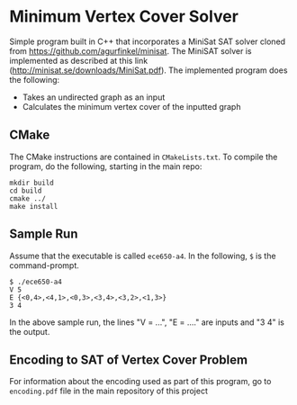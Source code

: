 # Minimum Vertex Cover Solver

Simple program built in C++ that incorporates a MiniSat SAT solver cloned from https://github.com/agurfinkel/minisat. The MiniSAT solver is implemented as described at this link (http://minisat.se/downloads/MiniSat.pdf). The implemented program does the following:
* Takes an undirected graph as an input
* Calculates the minimum vertex cover of the inputted graph

## CMake

The CMake instructions are contained in `CMakeLists.txt`. To compile the program, do the following, starting in the main repo:
```
mkdir build
cd build
cmake ../
make install
```

## Sample Run

Assume that the executable is called `ece650-a4`. In the following, `$` is the command-prompt.

```
$ ./ece650-a4
V 5
E {<0,4>,<4,1>,<0,3>,<3,4>,<3,2>,<1,3>}
3 4
```

In the above sample run, the lines "V = ...", "E = ...." are inputs and "3 4" is the output.


## Encoding to SAT of Vertex Cover Problem

For information about the encoding used as part of this program, go to `encoding.pdf` file in the main repository of this project

